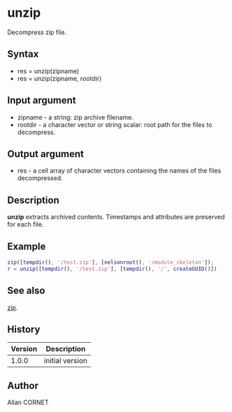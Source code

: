 

# unzip

Decompress zip file.

## Syntax

- res = unzip(zipname)
- res = unzip(zipname, rootdir)

## Input argument

 - zipname - a string: zip archive filename.
 - rootdir - a character vector or string scalar: root path for the files to decompress.

## Output argument

 - res - a cell array of character vectors containing the names of the files decompressed.

## Description


  <p><b>unzip</b> extracts archived contents. Timestamps and attributes are preserved for each file.</p>


## Example

```matlab
zip([tempdir(), '/test.zip'], [nelsonroot(), '/module_skeleton']);
r = unzip([tempdir(), '/test.zip'], [tempdir(), '/', createGUID()])
```

## See also

[zip](zip.md).
## History

|Version|Description|
|------|------|
|1.0.0|initial version|


## Author

Allan CORNET




